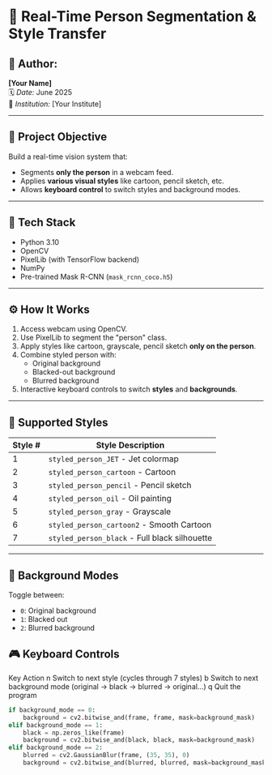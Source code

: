 # 🎨 Real-Time Person Segmentation & Style Transfer

## 👤 Author:
**[Your Name]**  
🗓️ *Date:* June 2025  
🏫 *Institution:* [Your Institute]

---

## 📝 Project Objective
Build a real-time vision system that:
- Segments **only the person** in a webcam feed.
- Applies **various visual styles** like cartoon, pencil sketch, etc.
- Allows **keyboard control** to switch styles and background modes.

---

## 🧠 Tech Stack
- Python 3.10  
- OpenCV  
- PixelLib (with TensorFlow backend)  
- NumPy  
- Pre-trained Mask R-CNN (`mask_rcnn_coco.h5`)

---

## ⚙️ How It Works
1. Access webcam using OpenCV.
2. Use PixelLib to segment the "person" class.
3. Apply styles like cartoon, grayscale, pencil sketch **only on the person**.
4. Combine styled person with:
   - Original background  
   - Blacked-out background  
   - Blurred background  
5. Interactive keyboard controls to switch **styles** and **backgrounds**.

---

## 🎨 Supported Styles
| Style # | Style Description |
|--------|--------------------|
| 1 | `styled_person_JET` - Jet colormap |
| 2 | `styled_person_cartoon` - Cartoon |
| 3 | `styled_person_pencil` - Pencil sketch |
| 4 | `styled_person_oil` - Oil painting |
| 5 | `styled_person_gray` - Grayscale |
| 6 | `styled_person_cartoon2` - Smooth Cartoon |
| 7 | `styled_person_black` - Full black silhouette |

---

## 🌌 Background Modes
Toggle between:
- `0`: Original background  
- `1`: Blacked out  
- `2`: Blurred background  

## 🎮 Keyboard Controls
Key	Action
n	Switch to next style (cycles through 7 styles)
b	Switch to next background mode (original → black → blurred → original...)
q	Quit the program

```python
if background_mode == 0:
    background = cv2.bitwise_and(frame, frame, mask=background_mask)
elif background_mode == 1:
    black = np.zeros_like(frame)
    background = cv2.bitwise_and(black, black, mask=background_mask)
elif background_mode == 2:
    blurred = cv2.GaussianBlur(frame, (35, 35), 0)
    background = cv2.bitwise_and(blurred, blurred, mask=background_mask)
